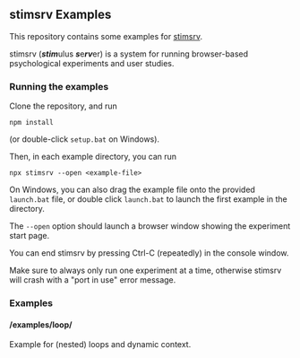 ## stimsrv Examples

This repository contains some examples for [stimsrv](https://github.com/floledermann/stimsrv).

stimsrv (***stim***ulus ***s***e***rv***er) is a system for running browser-based psychological experiments and user studies.

### Running the examples

Clone the repository, and run

```
npm install
```

(or double-click `setup.bat` on Windows).

Then, in each example directory, you can run

```
npx stimsrv --open <example-file>
```

On Windows, you can also drag the example file onto the provided `launch.bat` file, or double click `launch.bat` to launch the first example in the directory.

The `--open` option should launch a browser window showing the experiment start page.

You can end stimsrv by pressing Ctrl-C (repeatedly) in the console window.

Make sure to always only run one experiment at a time, otherwise stimsrv will crash with a "port in use" error message.


### Examples

#### /examples/loop/

Example for (nested) loops and dynamic context.
